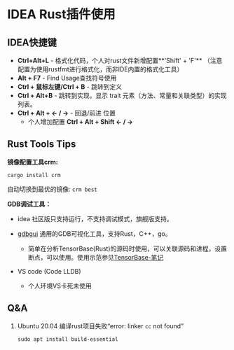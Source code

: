 # IDEA Rust插件使用

## IDEA快捷键

- **Ctrl+Alt+L** - 格式化代码，个人对rust文件新增配置**'Shift' + 'F'** （注意配置为使用rustfmt进行格式化，而非IDE内置的格式化工具）
- **Alt + F7** - Find Usage查找符号使用
- **Ctrl + 鼠标左键/Ctrl + B** - 跳转到定义 
- **Ctrl + Alt+B** - 跳转到实现，显示 trait 元素（方法、常量和关联类型）的实现列表。
- **Ctrl + Alt + <- / ->**  -  回退/前进 位置
  - 个人增加配置 **Ctrl + Alt + Shift <- / ->**  

## Rust Tools Tips

**镜像配置工具crm:**

 `cargo install crm`

自动切换到最优的镜像: `crm best`

**GDB调试工具：**

- idea 社区版只支持运行，不支持调试模式，旗舰版支持。

- [gdbgui](https://github.com/cs01/gdbgui)  通用的GDB可视化工具，支持Rust，C++，go。
  
  - 简单在分析TensorBase(Rust)的源码时使用，可以关联源码和进程，设置断点，可以使用。使用示范参见[TensorBase-笔记](https://github.com/tianjiqx/notes/blob/master/big_data_system/TensorBase-%E7%AC%94%E8%AE%B0.md)

- VS code (Code LLDB)
  
  - 个人环境VS卡死未使用

## Q&A

1. Ubuntu 20.04 编译rust项目失败“error: linker `cc` not found”
   
   `sudo apt install build-essential`
